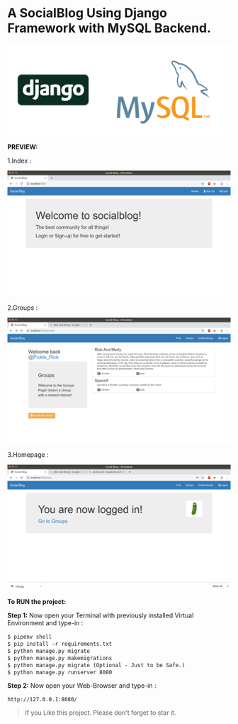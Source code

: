 # A SocialBlog Using Django Framework with MySQL Backend.


![Alt text](preview/Dj-MySQL.png?raw=true " ")


__PREVIEW:__

1.Index :

![Alt text](preview/1.Index.png?raw=true "Index")


2.Groups :

![Alt text](preview/2.Groups.png?raw=true "Groups")


3.Homepage :

![Alt text](preview/3.Homepage.png?raw=true "Homepage")



__To RUN the project:__


__Step 1:__  Now open your Terminal with previously installed Virtual Environment and type-in :

```
$ pipenv shell
$ pip install -r requirements.txt
$ python manage.py migrate
$ python manage.py makemigrations
$ python manage.py migrate (Optional - Just to be Safe.)
$ python manage.py runserver 8080
```

__Step 2:__  Now open your Web-Browser and type-in :

```
http://127.0.0.1:8080/
```


> If you Like this project. Please don't forget to star it.